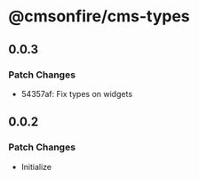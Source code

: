 # @cmsonfire/cms-types

## 0.0.3

### Patch Changes

- 54357af: Fix types on widgets

## 0.0.2

### Patch Changes

- Initialize
